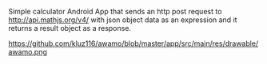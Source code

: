Simple calculator Android App that sends an http post request to http://api.mathjs.org/v4/ with json object data as an expression and it returns a result object as a response.

https://github.com/kluz116/awamo/blob/master/app/src/main/res/drawable/awamo.png
